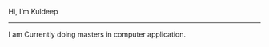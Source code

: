 Hi, I’m Kuldeep
____________________________________________________
I am Currently doing masters in computer application.



